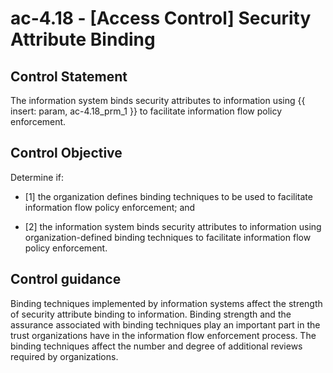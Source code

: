 # ac-4.18 - \[Access Control\] Security Attribute Binding

## Control Statement

The information system binds security attributes to information using {{ insert: param, ac-4.18_prm_1 }} to facilitate information flow policy enforcement.

## Control Objective

Determine if:

- \[1\] the organization defines binding techniques to be used to facilitate information flow policy enforcement; and

- \[2\] the information system binds security attributes to information using organization-defined binding techniques to facilitate information flow policy enforcement.

## Control guidance

Binding techniques implemented by information systems affect the strength of security attribute binding to information. Binding strength and the assurance associated with binding techniques play an important part in the trust organizations have in the information flow enforcement process. The binding techniques affect the number and degree of additional reviews required by organizations.
